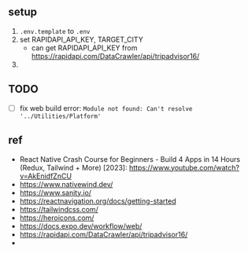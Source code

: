 ## setup
1. `.env.template` to `.env`
2. set RAPIDAPI_API_KEY, TARGET_CITY
   - can get RAPIDAPI_API_KEY from https://rapidapi.com/DataCrawler/api/tripadvisor16/
3. 

## TODO
- [ ] fix web build error: `Module not found: Can't resolve '../Utilities/Platform'`

## ref
- React Native Crash Course for Beginners - Build 4 Apps in 14 Hours (Redux, Tailwind + More) \[2023]: https://www.youtube.com/watch?v=AkEnidfZnCU
- https://www.nativewind.dev/
- https://www.sanity.io/
- https://reactnavigation.org/docs/getting-started
- https://tailwindcss.com/ 
- https://heroicons.com/
- https://docs.expo.dev/workflow/web/
- https://rapidapi.com/DataCrawler/api/tripadvisor16/
- 
